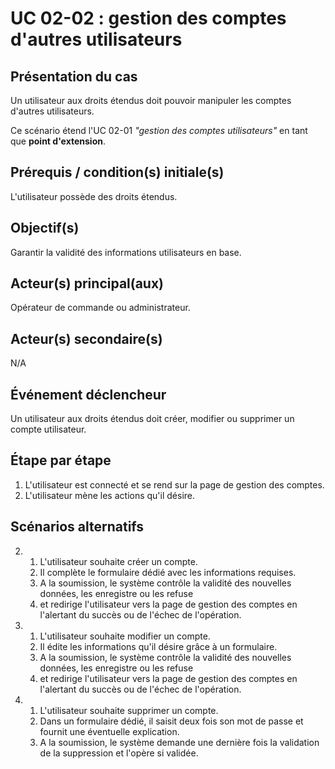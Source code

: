 # UC 02-02 : gestion des comptes d'autres utilisateurs

## Présentation du cas

Un utilisateur aux droits étendus doit pouvoir manipuler les comptes d'autres utilisateurs.

Ce scénario étend l'UC 02-01 *"gestion des comptes utilisateurs"* en tant que __point d'extension__.

## Prérequis / condition(s) initiale(s)

L'utilisateur possède des droits étendus.

## Objectif(s)

Garantir la validité des informations utilisateurs en base.

## Acteur(s) principal(aux)

Opérateur de commande ou administrateur.

## Acteur(s) secondaire(s)

N/A

## Événement déclencheur

Un utilisateur aux droits étendus doit créer, modifier ou supprimer un compte utilisateur.

## Étape par étape

1. L'utilisateur est connecté et se rend sur la page de gestion des comptes.
2. L'utilisateur mène les actions qu'il désire.

## Scénarios alternatifs

2. 1. L'utilisateur souhaite créer un compte.
   2. Il complète le formulaire dédié avec les informations requises.
   3. A la soumission, le système contrôle la validité des nouvelles données, les enregistre ou les refuse
   4. et redirige l'utilisateur vers la page de gestion des comptes en l'alertant du succès ou de l'échec de l'opération.


2. 1. L'utilisateur souhaite modifier un compte.
   2. Il édite les informations qu'il désire grâce à un formulaire.
   3. A la soumission, le système contrôle la validité des nouvelles données, les enregistre ou les refuse
   4. et redirige l'utilisateur vers la page de gestion des comptes en l'alertant du succès ou de l'échec de l'opération.


2. 1. L'utilisateur souhaite supprimer un compte.
   2. Dans un formulaire dédié, il saisit deux fois son mot de passe et fournit une éventuelle explication.
   3. A la soumission, le système demande une dernière fois la validation de la suppression et l'opère si validée.
